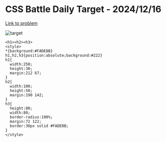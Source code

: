 # CSS Battle Daily Target - 2024/12/16

[Link to problem](https://cssbattle.dev/play/xxS37Kl0HaolgqQoUbMB)

![target](https://firebasestorage.googleapis.com/v0/b/cssbattleapp.appspot.com/o/user%2Fe6YbeBahWNPT7VpE2rE2p85byxa2%2Ftargets%2Ftarget_8DxGvQe.png?alt=media)


```
<h1><h2><h3>
<style>
*{background:#FADE8B}
h1,h2,h3{position:absolute;background:#222}
h1{
  width:250;
  height:30;
  margin:212 67;
}
h2{
  width:100;
  height:50;
  margin:190 142;
}
h3{
  height:80;
  width:80;
  border-radius:100%;
  margin:72 122;
  border:30px solid #FADE8B;
}
</style>
```

